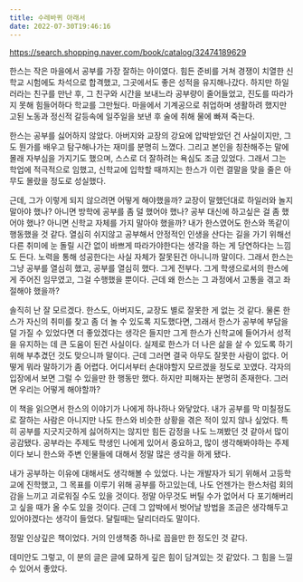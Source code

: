 ```yaml
---
title: 수레바퀴 아래서
date: 2022-07-30T19:46:16
---
```


https://search.shopping.naver.com/book/catalog/32474189629

한스는 작은 마을에서 공부를 가장 잘하는 아이였다. 힘든 준비를 거쳐 경쟁이 치열한 신학교 시험에도 차석으로 합격했고, 그곳에서도 좋은 성적을 유지해나갔다. 하지만 하일러라는 친구를 만난 후, 그 친구와 시간을 보내느라 공부량이 줄어들었고, 진도를 따라가지 못해 힘들어하다 학교를 그만뒀다. 마을에서 기계공으로 취업하며 생활하려 했지만 고된 노동과 정신적 갈등속에 일주일을 보낸 후 술에 취해 물에 빠져 죽는다.

한스는 공부를 싫어하지 않았다. 아버지와 교장의 강요에 압박받았던 건 사실이지만, 그도 뭔가를 배우고 탐구해나가는 재미를 분명히 느꼈다. 그리고 본인을 칭찬해주는 말에 몰래 자부심을 가지기도 했으며, 스스로 더 잘하려는 욕심도 조금 있었다. 그래서 그는 학업에 적극적으로 임했고, 신학교에 입학할 때까지는 한스가 이런 결말을 맞을 줄은 아무도 몰랐을 정도로 성실했다.

근데, 그가 이렇게 되지 않으려면 어떻게 해야했을까? 교장이 말했던대로 하일러와 놀지 말아야 했나? 아니면 방학에 공부를 좀 덜 했어야 했나? 공부 대신에 하고싶은 걸 좀 했어야 했나? 아니면 신학교 자체를 가지 말아야 했을까? 내가 한스였어도 한스와 똑같이 행동했을 것 같다. 열심히 쉬지않고 공부해서 안정적인 인생을 산다는 길을 가기 위해선 다른 취미에 눈 돌릴 시간 없이 바쁘게 따라가야한다는 생각을 하는 게 당연하다는 느낌도 든다. 노력을 통해 성공한다는 사실 자체가 잘못된건 아니니까 말이다. 그래서 한스는 그냥 공부를 열심히 했고, 공부를 열심히 했다. 그게 전부다. 그게 학생으로서의 한스에게 주어진 임무였고, 그걸 수행했을 뿐이다. 근데 왜 한스는 그 과정에서 고통을 겪고 좌절해야 했을까?

솔직히 난 잘 모르겠다. 한스도, 아버지도, 교장도 별로 잘못한 게 없는 것 같다. 물론 한스가 자신의 취미를 찾고 좀 더 놀 수 있도록 지도했다면, 그래서 한스가 공부에 부담을 덜 가질 수 있었다면 더 좋았겠다는 생각은 들지만 그게 한스가 신학교에 들어가서 성적을 유지하는 데 큰 도움이 된건 사실이다. 실제로 한스가 더 나은 삶을 살 수 있도록 하기 위해 부추겼던 것도 맞으니까 말이다. 근데 그러면 결국 아무도 잘못한 사람이 없다. 어떻게 뭐라 말하기가 좀 어렵다. 어디서부터 손대야할지 모르겠을 정도로 꼬였다. 각자의 입장에서 보면 그럴 수 있을만 한 행동만 했다. 하지만 피해자는 분명히 존재한다. 그러면 우리는 어떻게 해야할까?

이 책을 읽으면서 한스의 이야기가 나에게 하나하나 와닿았다. 내가 공부를 막 미칠정도로 잘하는 사람은 아니지만 나도 한스와 비슷한 상황을 겪은 적이 있지 않나 싶었다. 특히 공부를 지긋지긋하게 싫어하지는 않지만 힘든 감정을 나도 느껴봤던 것 같아서 많이 공감됐다. 공부라는 주제도 학생인 나에게 있어서 중요하고, 많이 생각해봐야하는 주제이다 보니 한스와 주변 인물들에 대해서 정말 많은 생각을 하게 됐다.

내가 공부하는 이유에 대해서도 생각해볼 수 있었다. 나는 개발자가 되기 위해서 고등학교에 진학했고, 그 목표를 이루기 위해 공부를 하고있는데, 나도 언젠가는 한스처럼 회의감을 느끼고 괴로워질 수도 있을 것이다. 정말 아무것도 버틸 수가 없어서 다 포기해버리고 싶을 때가 올 수도 있을 것이다. 근데 그 압박에서 벗어날 방법을 조금은 생각해두고 있어야겠다는 생각이 들었다. 달릴때는 달리더라도 말이다.

정말 인상깊은 책이었다. 거의 인생책중 하나로 꼽을만 한 정도인 것 같다.

데미안도 그렇고, 이 분의 글은 글에 묘하게 깊은 힘이 담겨있는 것 같았다. 그 힘을 느낄 수 있어서 좋았다.  